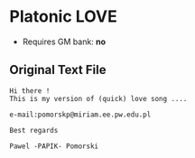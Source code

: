 # Platonic LOVE

* Requires GM bank: **no**

## Original Text File
```
Hi there !
This is my version of (quick) love song ....

e-mail:pomorskp@miriam.ee.pw.edu.pl

Best regards

Pawel -PAPIK- Pomorski
```
